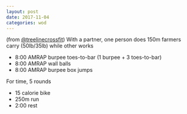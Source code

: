 ```yaml
---
layout: post
date: 2017-11-04
categories: wod
---
```


<!--
**Chris - <span></span>**
-->

(from [@treelinecrossfit](http://www.treelinecrossfit.com)) With a partner, one
person does 150m farmers carry (50lb/35lb) while other works
- 8:00 AMRAP burpee toes-to-bar (1 burpee + 3 toes-to-bar)
- 8:00 AMRAP wall balls
- 8:00 AMRAP burpee box jumps

For time, 5 rounds
- 15 calorie bike
- 250m run
- 2:00 rest
